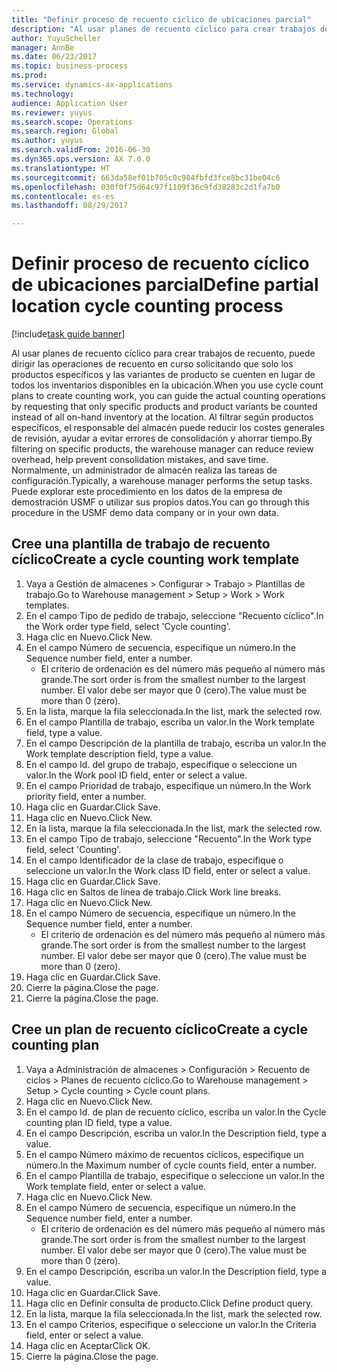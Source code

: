 ```yaml
--- 
title: "Definir proceso de recuento cíclico de ubicaciones parcial"
description: "Al usar planes de recuento cíclico para crear trabajos de recuento, puede dirigir las operaciones de recuento en curso solicitando que solo los productos específicos y las variantes de producto se cuenten en lugar de todos los inventarios disponibles en la ubicación."
author: YuyuScheller
manager: AnnBe
ms.date: 06/23/2017
ms.topic: business-process
ms.prod: 
ms.service: dynamics-ax-applications
ms.technology: 
audience: Application User
ms.reviewer: yuyus
ms.search.scope: Operations
ms.search.region: Global
ms.author: yuyus
ms.search.validFrom: 2016-06-30
ms.dyn365.ops.version: AX 7.0.0
ms.translationtype: HT
ms.sourcegitcommit: 663da58ef01b705c0c984fbfd3fce8bc31be04c6
ms.openlocfilehash: 030f0f75d64c97f1109f36c9fd38283c2d1fa7b0
ms.contentlocale: es-es
ms.lasthandoff: 08/29/2017

---
```

# <a name="define-partial-location-cycle-counting-process"></a><span data-ttu-id="2b3b7-103">Definir proceso de recuento cíclico de ubicaciones parcial</span><span class="sxs-lookup"><span data-stu-id="2b3b7-103">Define partial location cycle counting process</span></span> 

[!include[task guide banner](../../includes/task-guide-banner.md)]

<span data-ttu-id="2b3b7-104">Al usar planes de recuento cíclico para crear trabajos de recuento, puede dirigir las operaciones de recuento en curso solicitando que solo los productos específicos y las variantes de producto se cuenten en lugar de todos los inventarios disponibles en la ubicación.</span><span class="sxs-lookup"><span data-stu-id="2b3b7-104">When you use cycle count plans to create counting work, you can guide the actual counting operations by requesting that only specific products and product variants be counted instead of all on-hand inventory at the location.</span></span> <span data-ttu-id="2b3b7-105">Al filtrar según productos específicos, el responsable del almacén puede reducir los costes generales de revisión, ayudar a evitar errores de consolidación y ahorrar tiempo.</span><span class="sxs-lookup"><span data-stu-id="2b3b7-105">By filtering on specific products, the warehouse manager can reduce review overhead, help prevent consolidation mistakes, and save time.</span></span> <span data-ttu-id="2b3b7-106">Normalmente, un administrador de almacén realiza las tareas de configuración.</span><span class="sxs-lookup"><span data-stu-id="2b3b7-106">Typically, a warehouse manager performs the setup tasks.</span></span> <span data-ttu-id="2b3b7-107">Puede explorar este procedimiento en los datos de la empresa de demostración USMF o utilizar sus propios datos.</span><span class="sxs-lookup"><span data-stu-id="2b3b7-107">You can go through this procedure in the USMF demo data company or in your own data.</span></span>


## <a name="create-a-cycle-counting-work-template"></a><span data-ttu-id="2b3b7-108">Cree una plantilla de trabajo de recuento cíclico</span><span class="sxs-lookup"><span data-stu-id="2b3b7-108">Create a cycle counting work template</span></span>
1. <span data-ttu-id="2b3b7-109">Vaya a Gestión de almacenes > Configurar > Trabajo > Plantillas de trabajo.</span><span class="sxs-lookup"><span data-stu-id="2b3b7-109">Go to Warehouse management > Setup > Work > Work templates.</span></span>
2. <span data-ttu-id="2b3b7-110">En el campo Tipo de pedido de trabajo, seleccione "Recuento cíclico".</span><span class="sxs-lookup"><span data-stu-id="2b3b7-110">In the Work order type field, select 'Cycle counting'.</span></span>
3. <span data-ttu-id="2b3b7-111">Haga clic en Nuevo.</span><span class="sxs-lookup"><span data-stu-id="2b3b7-111">Click New.</span></span>
4. <span data-ttu-id="2b3b7-112">En el campo Número de secuencia, especifique un número.</span><span class="sxs-lookup"><span data-stu-id="2b3b7-112">In the Sequence number field, enter a number.</span></span>
    * <span data-ttu-id="2b3b7-113">El criterio de ordenación es del número más pequeño al número más grande.</span><span class="sxs-lookup"><span data-stu-id="2b3b7-113">The sort order is from the smallest number to the largest number.</span></span> <span data-ttu-id="2b3b7-114">El valor debe ser mayor que 0 (cero).</span><span class="sxs-lookup"><span data-stu-id="2b3b7-114">The value must be more than 0 (zero).</span></span>  
5. <span data-ttu-id="2b3b7-115">En la lista, marque la fila seleccionada.</span><span class="sxs-lookup"><span data-stu-id="2b3b7-115">In the list, mark the selected row.</span></span>
6. <span data-ttu-id="2b3b7-116">En el campo Plantilla de trabajo, escriba un valor.</span><span class="sxs-lookup"><span data-stu-id="2b3b7-116">In the Work template field, type a value.</span></span>
7. <span data-ttu-id="2b3b7-117">En el campo Descripción de la plantilla de trabajo, escriba un valor.</span><span class="sxs-lookup"><span data-stu-id="2b3b7-117">In the Work template description field, type a value.</span></span>
8. <span data-ttu-id="2b3b7-118">En el campo Id. del grupo de trabajo, especifique o seleccione un valor.</span><span class="sxs-lookup"><span data-stu-id="2b3b7-118">In the Work pool ID field, enter or select a value.</span></span>
9. <span data-ttu-id="2b3b7-119">En el campo Prioridad de trabajo, especifique un número.</span><span class="sxs-lookup"><span data-stu-id="2b3b7-119">In the Work priority field, enter a number.</span></span>
10. <span data-ttu-id="2b3b7-120">Haga clic en Guardar.</span><span class="sxs-lookup"><span data-stu-id="2b3b7-120">Click Save.</span></span>
11. <span data-ttu-id="2b3b7-121">Haga clic en Nuevo.</span><span class="sxs-lookup"><span data-stu-id="2b3b7-121">Click New.</span></span>
12. <span data-ttu-id="2b3b7-122">En la lista, marque la fila seleccionada.</span><span class="sxs-lookup"><span data-stu-id="2b3b7-122">In the list, mark the selected row.</span></span>
13. <span data-ttu-id="2b3b7-123">En el campo Tipo de trabajo, seleccione "Recuento".</span><span class="sxs-lookup"><span data-stu-id="2b3b7-123">In the Work type field, select 'Counting'.</span></span>
14. <span data-ttu-id="2b3b7-124">En el campo Identificador de la clase de trabajo, especifique o seleccione un valor.</span><span class="sxs-lookup"><span data-stu-id="2b3b7-124">In the Work class ID field, enter or select a value.</span></span>
15. <span data-ttu-id="2b3b7-125">Haga clic en Guardar.</span><span class="sxs-lookup"><span data-stu-id="2b3b7-125">Click Save.</span></span>
16. <span data-ttu-id="2b3b7-126">Haga clic en Saltos de línea de trabajo.</span><span class="sxs-lookup"><span data-stu-id="2b3b7-126">Click Work line breaks.</span></span>
17. <span data-ttu-id="2b3b7-127">Haga clic en Nuevo.</span><span class="sxs-lookup"><span data-stu-id="2b3b7-127">Click New.</span></span>
18. <span data-ttu-id="2b3b7-128">En el campo Número de secuencia, especifique un número.</span><span class="sxs-lookup"><span data-stu-id="2b3b7-128">In the Sequence number field, enter a number.</span></span>
    * <span data-ttu-id="2b3b7-129">El criterio de ordenación es del número más pequeño al número más grande.</span><span class="sxs-lookup"><span data-stu-id="2b3b7-129">The sort order is from the smallest number to the largest number.</span></span> <span data-ttu-id="2b3b7-130">El valor debe ser mayor que 0 (cero).</span><span class="sxs-lookup"><span data-stu-id="2b3b7-130">The value must be more than 0 (zero).</span></span>  
19. <span data-ttu-id="2b3b7-131">Haga clic en Guardar.</span><span class="sxs-lookup"><span data-stu-id="2b3b7-131">Click Save.</span></span>
20. <span data-ttu-id="2b3b7-132">Cierre la página.</span><span class="sxs-lookup"><span data-stu-id="2b3b7-132">Close the page.</span></span>
21. <span data-ttu-id="2b3b7-133">Cierre la página.</span><span class="sxs-lookup"><span data-stu-id="2b3b7-133">Close the page.</span></span>

## <a name="create-a-cycle-counting-plan"></a><span data-ttu-id="2b3b7-134">Cree un plan de recuento cíclico</span><span class="sxs-lookup"><span data-stu-id="2b3b7-134">Create a cycle counting plan</span></span>
1. <span data-ttu-id="2b3b7-135">Vaya a Administración de almacenes > Configuración > Recuento de ciclos > Planes de recuento cíclico.</span><span class="sxs-lookup"><span data-stu-id="2b3b7-135">Go to Warehouse management > Setup > Cycle counting > Cycle count plans.</span></span>
2. <span data-ttu-id="2b3b7-136">Haga clic en Nuevo.</span><span class="sxs-lookup"><span data-stu-id="2b3b7-136">Click New.</span></span>
3. <span data-ttu-id="2b3b7-137">En el campo Id. de plan de recuento cíclico, escriba un valor.</span><span class="sxs-lookup"><span data-stu-id="2b3b7-137">In the Cycle counting plan ID field, type a value.</span></span>
4. <span data-ttu-id="2b3b7-138">En el campo Descripción, escriba un valor.</span><span class="sxs-lookup"><span data-stu-id="2b3b7-138">In the Description field, type a value.</span></span>
5. <span data-ttu-id="2b3b7-139">En el campo Número máximo de recuentos cíclicos, especifique un número.</span><span class="sxs-lookup"><span data-stu-id="2b3b7-139">In the Maximum number of cycle counts field, enter a number.</span></span>
6. <span data-ttu-id="2b3b7-140">En el campo Plantilla de trabajo, especifique o seleccione un valor.</span><span class="sxs-lookup"><span data-stu-id="2b3b7-140">In the Work template field, enter or select a value.</span></span>
7. <span data-ttu-id="2b3b7-141">Haga clic en Nuevo.</span><span class="sxs-lookup"><span data-stu-id="2b3b7-141">Click New.</span></span>
8. <span data-ttu-id="2b3b7-142">En el campo Número de secuencia, especifique un número.</span><span class="sxs-lookup"><span data-stu-id="2b3b7-142">In the Sequence number field, enter a number.</span></span>
    * <span data-ttu-id="2b3b7-143">El criterio de ordenación es del número más pequeño al número más grande.</span><span class="sxs-lookup"><span data-stu-id="2b3b7-143">The sort order is from the smallest number to the largest number.</span></span> <span data-ttu-id="2b3b7-144">El valor debe ser mayor que 0 (cero).</span><span class="sxs-lookup"><span data-stu-id="2b3b7-144">The value must be more than 0 (zero).</span></span>  
9. <span data-ttu-id="2b3b7-145">En el campo Descripción, escriba un valor.</span><span class="sxs-lookup"><span data-stu-id="2b3b7-145">In the Description field, type a value.</span></span>
10. <span data-ttu-id="2b3b7-146">Haga clic en Guardar.</span><span class="sxs-lookup"><span data-stu-id="2b3b7-146">Click Save.</span></span>
11. <span data-ttu-id="2b3b7-147">Haga clic en Definir consulta de producto.</span><span class="sxs-lookup"><span data-stu-id="2b3b7-147">Click Define product query.</span></span>
12. <span data-ttu-id="2b3b7-148">En la lista, marque la fila seleccionada.</span><span class="sxs-lookup"><span data-stu-id="2b3b7-148">In the list, mark the selected row.</span></span>
13. <span data-ttu-id="2b3b7-149">En el campo Criterios, especifique o seleccione un valor.</span><span class="sxs-lookup"><span data-stu-id="2b3b7-149">In the Criteria field, enter or select a value.</span></span>
14. <span data-ttu-id="2b3b7-150">Haga clic en Aceptar</span><span class="sxs-lookup"><span data-stu-id="2b3b7-150">Click OK.</span></span>
15. <span data-ttu-id="2b3b7-151">Cierre la página.</span><span class="sxs-lookup"><span data-stu-id="2b3b7-151">Close the page.</span></span>


